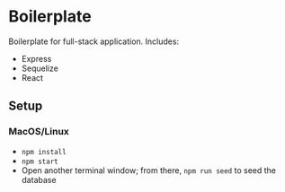 # Boilerplate
Boilerplate for full-stack application. Includes:
* Express
* Sequelize
* React

## Setup

### MacOS/Linux

* `npm install`
* `npm start`
* Open another terminal window; from there, `npm run seed` to seed the database